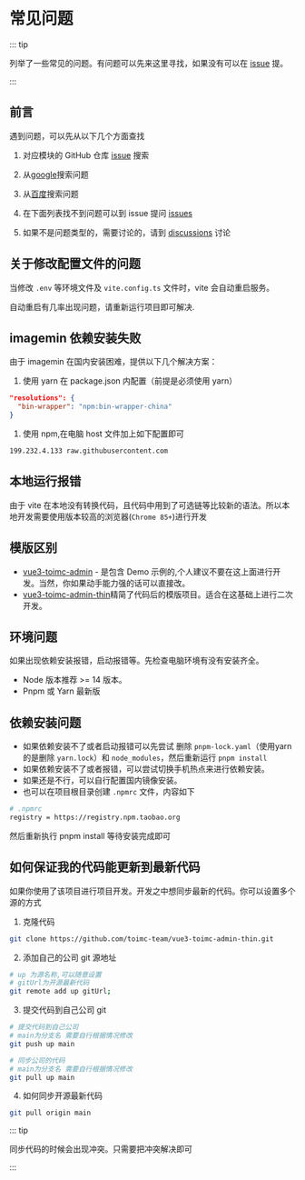 # 常见问题


::: tip

列举了一些常见的问题。有问题可以先来这里寻找，如果没有可以在 [issue](https://github.com/toimc-team/vue3-toimc-admin/issues) 提。

:::




## 前言

遇到问题，可以先从以下几个方面查找

1. 对应模块的 GitHub 仓库 [issue](https://github.com/toimc-team/vue3-toimc-admin/issues) 搜索

2. 从[google](https://www.google.com/)搜索问题

3. 从[百度](https://www.xn--wxtr44c.com/)搜索问题

4. 在下面列表找不到问题可以到 issue 提问 [issues](https://github.com/toimc-team/vue3-toimc-admin/issues)

5. 如果不是问题类型的，需要讨论的，请到 [discussions](https://github.com/toimc-team/vue3-toimc-admin/discussions) 讨论

   

## 关于修改配置文件的问题

当修改 `.env` 等环境文件及 `vite.config.ts` 文件时，vite 会自动重启服务。

自动重启有几率出现问题，请重新运行项目即可解决.

## imagemin 依赖安装失败

由于 imagemin 在国内安装困难，提供以下几个解决方案：

1. 使用 yarn 在 package.json 内配置（前提是必须使用 yarn）

```json
"resolutions": {
  "bin-wrapper": "npm:bin-wrapper-china"
}
```

1. 使用 npm,在电脑 host 文件加上如下配置即可

```sh
199.232.4.133 raw.githubusercontent.com
```



## 本地运行报错

由于 vite 在本地没有转换代码，且代码中用到了可选链等比较新的语法。所以本地开发需要使用版本较高的浏览器(`Chrome 85+`)进行开发



## 模版区别

- [ vue3-toimc-admin](https://github.com/toimc-team/vue3-toimc-admin) - 是包含 Demo 示例的,个人建议不要在这上面进行开发。当然，你如果动手能力强的话可以直接改。
- [vue3-toimc-admin-thin](https://github.com/toimc-team/vue3-toimc-admin-thin)精简了代码后的模版项目。适合在这基础上进行二次开发。



## 环境问题

如果出现依赖安装报错，启动报错等。先检查电脑环境有没有安装齐全。

- Node 版本推荐 >= 14 版本。
- Pnpm 或 Yarn 最新版



## 依赖安装问题

- 如果依赖安装不了或者启动报错可以先尝试 删除 `pnpm-lock.yaml`（使用yarn的是删除 `yarn.lock`）和 `node_modules`，然后重新运行 `pnpm install`
- 如果依赖安装不了或者报错，可以尝试切换手机热点来进行依赖安装。
- 如果还是不行，可以自行配置国内镜像安装。
- 也可以在项目根目录创建 `.npmrc` 文件，内容如下

```sh
# .npmrc
registry = https://registry.npm.taobao.org
```

然后重新执行 pnpm install 等待安装完成即可

## 如何保证我的代码能更新到最新代码

如果你使用了该项目进行项目开发。开发之中想同步最新的代码。你可以设置多个源的方式

1. 克隆代码

```sh
git clone https://github.com/toimc-team/vue3-toimc-admin-thin.git
```

2. 添加自己的公司 git 源地址

```sh
# up 为源名称,可以随意设置
# gitUrl为开源最新代码
git remote add up gitUrl;
```

3. 提交代码到自己公司 git

```sh
# 提交代码到自己公司
# main为分支名 需要自行根据情况修改
git push up main

# 同步公司的代码
# main为分支名 需要自行根据情况修改
git pull up main
```

4. 如何同步开源最新代码

```sh
git pull origin main
```

::: tip

同步代码的时候会出现冲突。只需要把冲突解决即可

:::

